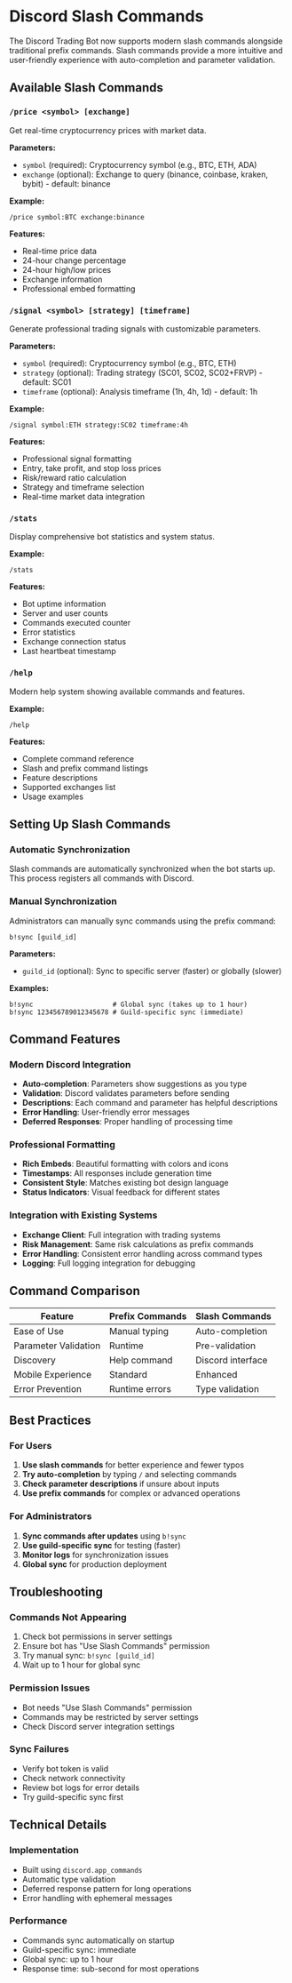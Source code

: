 # Discord Slash Commands

The Discord Trading Bot now supports modern slash commands alongside traditional prefix commands. Slash commands provide a more intuitive and user-friendly experience with auto-completion and parameter validation.

## Available Slash Commands

### `/price <symbol> [exchange]`
Get real-time cryptocurrency prices with market data.

**Parameters:**
- `symbol` (required): Cryptocurrency symbol (e.g., BTC, ETH, ADA)
- `exchange` (optional): Exchange to query (binance, coinbase, kraken, bybit) - default: binance

**Example:**
```
/price symbol:BTC exchange:binance
```

**Features:**
- Real-time price data
- 24-hour change percentage
- 24-hour high/low prices
- Exchange information
- Professional embed formatting

### `/signal <symbol> [strategy] [timeframe]`
Generate professional trading signals with customizable parameters.

**Parameters:**
- `symbol` (required): Cryptocurrency symbol (e.g., BTC, ETH)
- `strategy` (optional): Trading strategy (SC01, SC02, SC02+FRVP) - default: SC01
- `timeframe` (optional): Analysis timeframe (1h, 4h, 1d) - default: 1h

**Example:**
```
/signal symbol:ETH strategy:SC02 timeframe:4h
```

**Features:**
- Professional signal formatting
- Entry, take profit, and stop loss prices
- Risk/reward ratio calculation
- Strategy and timeframe selection
- Real-time market data integration

### `/stats`
Display comprehensive bot statistics and system status.

**Example:**
```
/stats
```

**Features:**
- Bot uptime information
- Server and user counts
- Commands executed counter
- Error statistics
- Exchange connection status
- Last heartbeat timestamp

### `/help`
Modern help system showing available commands and features.

**Example:**
```
/help
```

**Features:**
- Complete command reference
- Slash and prefix command listings
- Feature descriptions
- Supported exchanges list
- Usage examples

## Setting Up Slash Commands

### Automatic Synchronization
Slash commands are automatically synchronized when the bot starts up. This process registers all commands with Discord.

### Manual Synchronization
Administrators can manually sync commands using the prefix command:

```
b!sync [guild_id]
```

**Parameters:**
- `guild_id` (optional): Sync to specific server (faster) or globally (slower)

**Examples:**
```
b!sync                    # Global sync (takes up to 1 hour)
b!sync 123456789012345678 # Guild-specific sync (immediate)
```

## Command Features

### Modern Discord Integration
- **Auto-completion**: Parameters show suggestions as you type
- **Validation**: Discord validates parameters before sending
- **Descriptions**: Each command and parameter has helpful descriptions
- **Error Handling**: User-friendly error messages
- **Deferred Responses**: Proper handling of processing time

### Professional Formatting
- **Rich Embeds**: Beautiful formatting with colors and icons
- **Timestamps**: All responses include generation time
- **Consistent Style**: Matches existing bot design language
- **Status Indicators**: Visual feedback for different states

### Integration with Existing Systems
- **Exchange Client**: Full integration with trading systems
- **Risk Management**: Same risk calculations as prefix commands
- **Error Handling**: Consistent error handling across command types
- **Logging**: Full logging integration for debugging

## Command Comparison

| Feature | Prefix Commands | Slash Commands |
|---------|----------------|----------------|
| Ease of Use | Manual typing | Auto-completion |
| Parameter Validation | Runtime | Pre-validation |
| Discovery | Help command | Discord interface |
| Mobile Experience | Standard | Enhanced |
| Error Prevention | Runtime errors | Type validation |

## Best Practices

### For Users
1. **Use slash commands** for better experience and fewer typos
2. **Try auto-completion** by typing `/` and selecting commands
3. **Check parameter descriptions** if unsure about inputs
4. **Use prefix commands** for complex or advanced operations

### For Administrators
1. **Sync commands after updates** using `b!sync`
2. **Use guild-specific sync** for testing (faster)
3. **Monitor logs** for synchronization issues
4. **Global sync** for production deployment

## Troubleshooting

### Commands Not Appearing
1. Check bot permissions in server settings
2. Ensure bot has "Use Slash Commands" permission
3. Try manual sync: `b!sync [guild_id]`
4. Wait up to 1 hour for global sync

### Permission Issues
- Bot needs "Use Slash Commands" permission
- Commands may be restricted by server settings
- Check Discord server integration settings

### Sync Failures
- Verify bot token is valid
- Check network connectivity
- Review bot logs for error details
- Try guild-specific sync first

## Technical Details

### Implementation
- Built using `discord.app_commands`
- Automatic type validation
- Deferred response pattern for long operations
- Error handling with ephemeral messages

### Performance
- Commands sync automatically on startup
- Guild-specific sync: immediate
- Global sync: up to 1 hour
- Response time: sub-second for most operations 